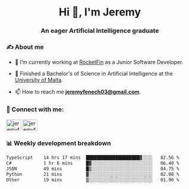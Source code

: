 <h1 align="center">Hi 👋, I'm Jeremy</h1>
<h3 align="center">An eager Artificial Intelligence graduate</h3>

<h3 align="left">✍ About me</h3>

- 🔭 I’m currently working at [RocketFin](https://rocketfin.co) as a Junior Software Developer.

- 🌱 Finished a Bachelor's of Science in Artificial Intelligence at the [University of Malta](https://www.linkedin.com/school/university-of-malta/).

- 📫 How to reach me **jeremyfenech03@gmail.com**.

<h3 align="left">🔗 Connect with me:</h3>
<p align="left">
<a href="https://linkedin.com/in/jeremyfenech" target="blank"><img align="center" src="https://raw.githubusercontent.com/rahuldkjain/github-profile-readme-generator/master/src/images/icons/Social/linked-in-alt.svg" alt="jeremyfenech" height="30" width="40" /></a>
<a href="https://www.leetcode.com/jeremyfen" target="blank"><img align="center" src="https://raw.githubusercontent.com/rahuldkjain/github-profile-readme-generator/master/src/images/icons/Social/leet-code.svg" alt="jeremyfen" height="30" width="40" /></a>
</p>


<h3 align="left">📊 Weekly development breakdown</h3>

<!--START_SECTION:waka-->

```txt
TypeScript    14 hrs 17 mins  ████████████████████▓░░░░   82.56 %
C#            1 hr 6 mins     █▓░░░░░░░░░░░░░░░░░░░░░░░   06.40 %
JSON          49 mins         █▒░░░░░░░░░░░░░░░░░░░░░░░   04.75 %
Python        21 mins         ▓░░░░░░░░░░░░░░░░░░░░░░░░   02.08 %
Other         19 mins         ▒░░░░░░░░░░░░░░░░░░░░░░░░   01.90 %
```

<!--END_SECTION:waka-->
